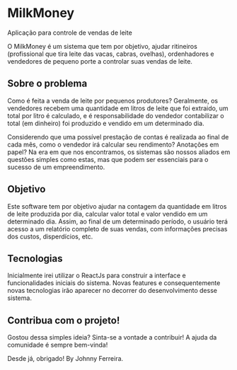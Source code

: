 # MilkMoney
Aplicação para controle de vendas de leite

O MilkMoney é um sistema que tem por objetivo, ajudar ritineiros (profissional que tira leite das vacas, cabras, ovelhas), ordenhadores e vendedores de pequeno porte a controlar suas vendas de leite. 

## Sobre o problema
Como é feita a venda de leite por pequenos produtores? Geralmente, os vendedores recebem uma quantidade em litros de leite que foi extraido, um total por litro é calculado, e é responsabilidade do vendedor contabilizar o total (em dinheiro) foi produzido e vendido em um determinado dia. 

Considerendo que uma possível prestação de contas é realizada ao final de cada mês, como o vendedor irá calcular seu rendimento? Anotações em papel? Na era em que nos encontramos, os sistemas são nossos aliados em questões simples como estas, mas que podem ser essenciais para o sucesso de um empreendimento.

## Objetivo
Este software tem por objetivo ajudar na contagem da quantidade em litros de leite produzida por dia, calcular valor total e valor vendido em um determinado dia. Assim, ao final de um determinado período, o usuário terá acesso a um relatório completo de suas vendas, com informações precisas dos custos, disperdícios, etc.

## Tecnologias
Inicialmente irei utilizar o ReactJs para construir a interface e funcionalidades iniciais do sistema. Novas features e consequentemente novas tecnologias irão aparecer no decorrer do desenvolvimento desse sistema. 

## Contribua com o projeto!
Gostou dessa simples ideia? Sinta-se a vontade a contribuir! A ajuda da comunidade é sempre bem-vinda!

Desde já, obrigado! By Johnny Ferreira.

